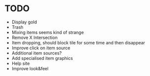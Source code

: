 # TODO

* Display gold
* Trash
* Mixing items seems kind of strange
* Remove X Intersection
* Item dropping, should block tile for some time and then disappear
* Improve click on item source
* Additional item sources?
* Add specialised item graphics
* Help site
* Improve look&feel